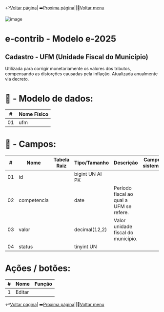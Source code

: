↩️[Voltar página](https://github.com/VenturaCerqueira/Documento_gestao_tributaria/blob/main/Cadastro/19%20-%20CNAE%20item%20servico.md)| ➡️[Proxima página](https://github.com/VenturaCerqueira/Documento_gestao_tributaria/blob/main/Cadastro/21%20-%20setor.md)||🔢[Voltar menu](https://github.com/VenturaCerqueira/Documento_gestao_tributaria) 

![image](https://github.com/user-attachments/assets/04662de1-1516-48d7-bb8c-50b38989e58b)
# e-contrib - Modelo e-2025 
##  Cadastro - UFM (Unidade Fiscal do Município)
Utilizada para corrigir monetariamente os valores dos tributos, compensando as distorções causadas pela inflação. Atualizada anualmente via decreto. 

# 🎲 - Modelo de dados:
 **\#**  |**Nome Físico**               |
---------|------------------------------|
01       | ufm                          |

#
# 🔢 - Campos:
 **\#**  | **Nome**                     | **Tabela Raiz**         | **Tipo/Tamanho**        | **Descrição**                                                                        | **Campo sistema**                      |
---------|------------------------------|-------------------------|-------------------------|--------------------------------------------------------------------------------------|----------------------------------------|
01       | id                           |                         | bigint UN AI PK         |                                                                                      |                                        |
02       | competencia                  |                         | date                    | Período fiscal ao qual a UFM se refere.                                              |                                        |
03       | valor                        |                         | decimal(12,2)           | Valor unidade fiscal do município.                                                   |                                        |
04       | status                       |                         | tinyint UN              |                                                                                      |                                        |

# Ações / botões:
 **\#**  |**Nome**                      |   **Função**  |
---------|------------------------------|---------------|
1        | Editar                       |               |




↩️[Voltar página](https://github.com/VenturaCerqueira/Documento_gestao_tributaria/blob/main/Cadastro/19%20-%20CNAE%20item%20servico.md)| ➡️[Proxima página](https://github.com/VenturaCerqueira/Documento_gestao_tributaria/blob/main/Cadastro/21%20-%20setor.md)||🔢[Voltar menu](https://github.com/VenturaCerqueira/Documento_gestao_tributaria) 